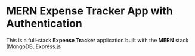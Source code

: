 #  MERN Expense Tracker App with Authentication
This is a full-stack **Expense Tracker** application built with the **MERN** stack (MongoDB, Express.js
